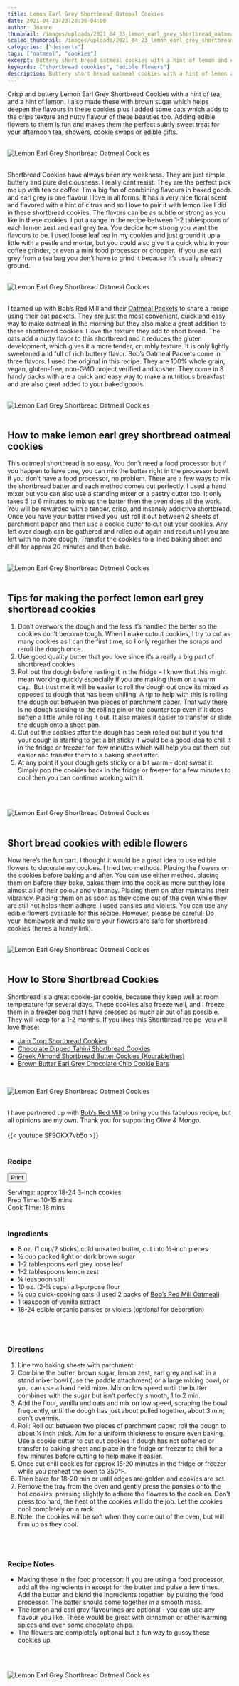 ```yaml
---
title: Lemon Earl Grey Shortbread Oatmeal Cookies
date: 2021-04-23T23:28:38-04:00
author: Joanne
thumbnail: /images/uploads/2021_04_23_lemon_earl_grey_shortbread_oatmeal_cookies_1.jpg
scaled_thumbnail: /images/uploads/2021_04_23_lemon_earl_grey_shortbread_oatmeal_cookies_0.jpg
categories: ["desserts"]
tags: ["oatmeal", "cookies"]
excerpt: Buttery short bread oatmeal cookies with a hint of lemon and earl grey with pressed edible flowers 
keywords: ["shortbread coookies", "edible flowers"]
description: Buttery short bread oatmeal cookies with a hint of lemon and earl grey with pressed edible flowers
---
```

<span class="blog-text">

Crisp and buttery Lemon Earl Grey Shortbread Cookies with a hint of tea, and a hint of lemon. I also made these with brown sugar which helps deepen the flavours in these cookies plus I added some oats which adds to the crips texture and nutty flavour of these beauties too. Adding edible flowers to them is fun and makes them the perfect subtly sweet treat for your afternoon tea, showers, cookie swaps or edible gifts. 
</br>
</br>

![Lemon Earl Grey Shortbread Oatmeal Cookies](/images/uploads/2021_04_23_lemon_earl_grey_shortbread_oatmeal_cookies_2.jpg)
</br>
</br>

Shortbread Cookies have always been my weakness. They are just simple buttery and pure deliciousness. I really cant resist. They are the perfect pick me up with tea or coffee. I’m a big fan of combining flavours in baked goods and earl grey is one flavour I love in all forms. It has a very nice floral scent and flavored with a hint of citrus and so I love to pair it with lemon like I did in these shortbread cookies. The flavors can be as subtle or strong as you like in these cookies. I put a range in the recipe between 1-2 tablespoons of each lemon zest and earl grey tea. You decide how strong you want the flavours to be. I used loose leaf tea in my cookies and just ground it up a little with a pestle and mortar, but you could also give it a quick whiz in your coffee grinder, or even a mini food processor or chopper.  If you use earl grey from a tea bag you don’t have to grind it because it’s usually already ground. 
</br>
</br>

![Lemon Earl Grey Shortbread Oatmeal Cookies](/images/uploads/2021_04_23_lemon_earl_grey_shortbread_oatmeal_cookies_3.jpg)
</br>
</br>

I teamed up with Bob’s Red Mill and their <span class="highlight"><a rel="nofollow" href="https://www.bobsredmill.com/classic-instant-oatmeal.html/?utm_source=TheOliveAndMango&utm_medium=influencer&utm_campaign=bobsredmill">Oatmeal Packets</a></span> to share a recipe using their oat packets. They are just the most convenient, quick and easy way to make oatmeal in the morning but they also make a great addition to these shortbread cookies. I love the texture they add to short bread. The oats add a nutty flavor to this shortbread and it reduces the gluten development, which gives it a more tender, crumbly texture. It is only lightly sweetened and full of rich buttery flavor. Bobʼs Oatmeal Packets come in three flavors. I used the original in this recipe. They are 100% whole grain, vegan, gluten-free, non-GMO project verified and kosher. They come in 8 handy packs with are a quick and easy way to make a nutritious breakfast and are also great added to your baked goods. 
</br>
</br>

![Lemon Earl Grey Shortbread Oatmeal Cookies](/images/uploads/2021_04_23_lemon_earl_grey_shortbread_oatmeal_cookies_4.jpg)
</br>
</br>

## How to make lemon earl grey shortbread oatmeal cookies 
This oatmeal shortbread is so easy. You don’t need a food processor but if you happen to have one, you can mix the batter right in the processor bowl. If you don’t have a food processor, no problem. There are a few ways to mix the shortbread batter and each method comes out perfectly. I used a hand mixer but you can also use a standing mixer or a pastry cutter too. It only takes 5 to 6 minutes to mix up the batter then the oven does all the work. You will be rewarded with a tender, crisp, and insanely addictive shortbread. Once you have your batter mixed you just roll it out between 2 sheets of parchment paper and then use a cookie cutter to cut out your cookies. Any left over dough can be gathered and rolled out again and recut until you are left with no more dough. Transfer the cookies to a lined baking sheet and chill for approx 20 minutes and then bake. 
</br>
</br>

![Lemon Earl Grey Shortbread Oatmeal Cookies](/images/uploads/2021_04_23_lemon_earl_grey_shortbread_oatmeal_cookies_5.jpg)
</br>
</br>

## Tips for making the perfect lemon earl grey shortbread cookies
1. Don’t overwork the dough and the less it’s handled the better so the cookies don’t become tough. When I make cutout cookies, I try to cut as many cookies as I can the first time, so I only regather the scraps and reroll the dough once.
2. Use good quality butter that you love since it’s a really a big part of shortbread cookies 
3. Roll out the dough before resting it in the fridge – I know that this might mean working quickly especially if you are making them on a warm day.  But trust me it will be easier to roll the dough out once its mixed as opposed to dough that has been chilling. A tip to help with this is rolling the dough out between two pieces of parchment paper. That way there is no dough sticking to the rolling pin or the counter top even if it does soften a little while rolling it out. It also makes it easier to transfer or slide the dough onto a sheet pan. 
4. Cut out the cookies after the dough has been rolled out but if you find your dough is starting to get a bit sticky it would be a good idea to chill it in the fridge or freezer for  few minutes which will help you cut them out easier and transfer them to a baking sheet after. 
5. At any point if your dough gets sticky or a bit warm - dont sweat it. Simply pop the cookies back in the fridge or freezer for a few minutes to cool then you can continue working with it. 
</br>
</br>

![Lemon Earl Grey Shortbread Oatmeal Cookies](/images/uploads/2021_04_23_lemon_earl_grey_shortbread_oatmeal_cookies_6.jpg)
</br>
</br>

## Short bread cookies with edible flowers
Now here’s the fun part. I thought it would be a great idea to use edible flowers to decorate my cookies. I tried two methods. Placing the flowers on the cookies before baking and after. You can use either method. placing them on before they bake, bakes them into the cookies more but they lose almost all of their colour and vibrancy. Placing them on after maintains their vibrancy. Placing them on as soon as they come out of the oven while they are still hot helps them adhere. I used pansies and violets. You can use any edible flowers available for this recipe. However, please be careful! Do your  homework and make sure your flowers are safe for shortbread cookies (here’s a handy link). 
</br>
</br>

![Lemon Earl Grey Shortbread Oatmeal Cookies](/images/uploads/2021_04_23_lemon_earl_grey_shortbread_oatmeal_cookies_7.jpg)
</br>
</br>

## How to Store Shortbread Cookies
Shortbread is a great cookie-jar cookie, because they keep well at room temperature for several days. These cookies also freeze well, and I freeze them in a freezer bag that I have pressed as much air out of as possible. They will keep for a 1-2 months. If you likes this Shortbread recipe  you will love these:

* <span class="highlight"><a href="https://www.oliveandmango.com/jam-drop-shortbread-cookies">Jam Drop Shortbread Cookies</a></span>  
* <span class="highlight"><a href="https://www.oliveandmango.com/chocolate-dipped-tahini-shortbread-cookies">Chocolate Dipped Tahini Shortbread Cookies</a></span>  
* <span class="highlight"><a href="https://www.oliveandmango.com/greek-almond-shortbread-butter-cookies-kourabiethes">Greek Almond Shortbread Butter Cookies (Kourabiethes)</a></span>  
* <span class="highlight"><a href="https://www.oliveandmango.com/brown-butter-earl-grey-chocolate-chip-cookie-bars">Brown Butter Earl Grey Chocolate Chip Cookie Bars</a></span>  
</br>

![Lemon Earl Grey Shortbread Oatmeal Cookies](/images/uploads/2021_04_23_lemon_earl_grey_shortbread_oatmeal_cookies_8.jpg)
</br>
</br>

I have partnered up with <span class="highlight"><a rel="nofollow" href="https://www.bobsredmill.com/?utm_source=TheOliveAndMango&utm_medium=influencer&utm_campaign=bobsredmill">Bob’s Red Mill</a></span> to bring you this fabulous recipe, but all opinions are my own. Thank you for supporting _Olive & Mango_.
</br>
</br>
{{< youtube SF9OKX7vb5o >}}
</br>
</br>
</span>

### Recipe
<div print_button><form>
<input type="button" value="Print" class="btn__print" onClick="window.print()">
</form></div>

<div>Servings: <span itemprop="recipeYield">approx 18-24 3-inch cookies</div>
<div>Prep Time: <meta itemprop="prepTime" content="PT15M">10-15 mins</div>
<div>Cook Time: <meta itemprop="cookTime" content="PT18M">18 mins</div>
</br>

### Ingredients
* <span itemprop="recipeIngredient">8 oz. (1 cup/2 sticks) cold unsalted butter, cut into &frac12;-inch pieces</span>
* <span itemprop="recipeIngredient">&frac12; cup packed light or dark brown sugar</span>
* <span itemprop="recipeIngredient">1-2 tablespoons earl grey loose leaf </span>
* <span itemprop="recipeIngredient">1-2 tablespoons lemon zest </span>
* <span itemprop="recipeIngredient">&frac14; teaspoon salt</span>
* <span itemprop="recipeIngredient">10 oz. (2-&frac14; cups) all-purpose flour</span>
* <span itemprop="recipeIngredient">&frac12; cup quick-cooking oats (I used 2 packs of <span class="highlight"><a rel="nofollow" href="https://www.bobsredmill.com/classic-instant-oatmeal.html/?utm_source=TheOliveAndMango&utm_medium=influencer&utm_campaign=bobsredmill">Bob’s Red Mill Oatmeal</a></span>)</span>
* <span itemprop="recipeIngredient">1 teaspoon of vanilla extract </span>
* <span itemprop="recipeIngredient">18-24 edible organic pansies or violets (optional for decoration)</span>
</br>
</br>

### Directions
1. Line two baking sheets with parchment. 
1. Combine the butter, brown sugar, lemon zest, earl grey and salt in a stand mixer bowl (use the paddle attachment) or a large mixing bowl, or you can use a hand held mixer. Mix on low speed until the butter combines with the sugar but isn’t perfectly smooth, 1 to 2 min. 
1. Add the flour, vanilla and oats and mix on low speed, scraping the bowl frequently, until the dough has just about pulled together, about 3 min; don’t overmix.
1. Roll: Roll out between two pieces of parchment paper, roll the dough to about &frac14; inch thick. Aim for a uniform thickness to ensure even baking. Use a cookie cutter to cut out cookies if dough has not softened or transfer to baking sheet and place in the fridge or freezer to chill for a few minutes before cutting to help make it easier. 
2. Once cut chill cookies for approx 15-20 minutes in the fridge or freezer while you preheat the oven to 350°F.  
3. Then bake for 18-20 min or until edges are golden and cookies are set. 
4. Remove the tray from the oven and gently press the pansies onto the hot cookies, pressing slightly to adhere the flowers to the cookies. Don't press too hard, the heat of the cookies will do the job. Let the cookies cool completely on a rack.
5. Note: the cookies will be soft when they come out of the oven, but will firm up as they cool.
</br>
</br>

### Recipe Notes
* Making these in the food processor: If you are using a food processor, add all the ingredients in except for the butter and pulse a few times. Add the butter and blend the ingredients together  by pulsing the food processor. The batter should come together in a smooth mass.
* The lemon and earl grey flavourings are optional - you can use any flavour you like. These would be great with cinnamon or other warming spices and even some chocolate chips. 
* The flowers are completely optional but a fun way to gussy these cookies up.
</br>
</br>

![Lemon Earl Grey Shortbread Oatmeal Cookies](/images/uploads/2021_04_23_lemon_earl_grey_shortbread_oatmeal_cookies_9.jpg)